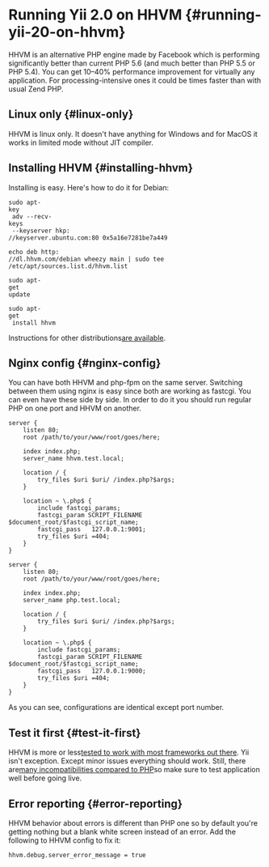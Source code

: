 # Running Yii 2.0 on HHVM {#running-yii-20-on-hhvm}

HHVM is an alternative PHP engine made by Facebook which is performing significantly better than current PHP 5.6 \(and much better than PHP 5.5 or PHP 5.4\). You can get 10–40% performance improvement for virtually any application. For processing-intensive ones it could be times faster than with usual Zend PHP.

## Linux only {#linux-only}

HHVM is linux only. It doesn't have anything for Windows and for MacOS it works in limited mode without JIT compiler.

## Installing HHVM {#installing-hhvm}

Installing is easy. Here's how to do it for Debian:

```
sudo apt-
key
 adv --recv-
keys
 --keyserver hkp:
//keyserver.ubuntu.com:80 0x5a16e7281be7a449

echo deb http:
//dl.hhvm.com/debian wheezy main | sudo tee /etc/apt/sources.list.d/hhvm.list

sudo apt-
get
update

sudo apt-
get
 install hhvm

```

Instructions for other distributions[are available](https://github.com/facebook/hhvm/wiki/Getting-Started).

## Nginx config {#nginx-config}

You can have both HHVM and php-fpm on the same server. Switching between them using nginx is easy since both are working as fastcgi. You can even have these side by side. In order to do it you should run regular PHP on one port and HHVM on another.

```nginx
server {
    listen 80;
    root /path/to/your/www/root/goes/here;

    index index.php;
    server_name hhvm.test.local;

    location / {
        try_files $uri $uri/ /index.php?$args;
    }

    location ~ \.php$ {
        include fastcgi_params;
        fastcgi_param SCRIPT_FILENAME $document_root/$fastcgi_script_name;
        fastcgi_pass   127.0.0.1:9001;
        try_files $uri =404;
    }
}

server {
    listen 80;
    root /path/to/your/www/root/goes/here;

    index index.php;
    server_name php.test.local;

    location / {
        try_files $uri $uri/ /index.php?$args;
    }

    location ~ \.php$ {
        include fastcgi_params;
        fastcgi_param SCRIPT_FILENAME $document_root/$fastcgi_script_name;
        fastcgi_pass   127.0.0.1:9000;
        try_files $uri =404;
    }
}

```

As you can see, configurations are identical except port number.

## Test it first {#test-it-first}

HHVM is more or less[tested to work with most frameworks out there](http://hhvm.com/frameworks/). Yii isn't exception. Except minor issues everything should work. Still, there are[many incompatibilities compared to PHP](https://github.com/facebook/hhvm/labels/php5%20incompatibility)so make sure to test application well before going live.

## Error reporting {#error-reporting}

HHVM behavior about errors is different than PHP one so by default you're getting nothing but a blank white screen instead of an error. Add the following to HHVM config to fix it:

```
hhvm.debug.server_error_message = true
```



